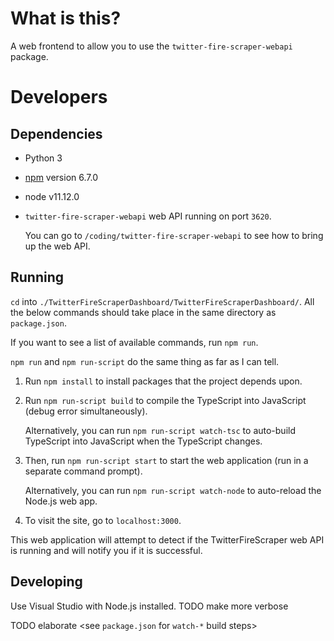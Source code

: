 # What is this?

A web frontend to allow you to use the `twitter-fire-scraper-webapi` package.

# Developers

## Dependencies

- Python 3

- [npm](https://www.npmjs.com/get-npm) version 6.7.0

- node v11.12.0
  
- `twitter-fire-scraper-webapi` web API running on port `3620`.

  You can go to `/coding/twitter-fire-scraper-webapi` to see how to
  bring up the web API.

## Running

`cd` into `./TwitterFireScraperDashboard/TwitterFireScraperDashboard/`.
All the below commands should take place in the same directory as `package.json`.

If you want to see a list of available commands, run `npm run`.

`npm run` and `npm run-script` do the same thing as far as I can tell.

1.  Run `npm install` to install packages that the project depends upon.

2.  Run `npm run-script build` to compile the TypeScript into JavaScript (debug error simultaneously). 

	Alternatively, you can run `npm run-script watch-tsc` to auto-build TypeScript into JavaScript when the TypeScript changes.

3.  Then, run `npm run-script start` to start the web application (run in a separate command prompt).

	Alternatively, you can run `npm run-script watch-node` to auto-reload the Node.js web app.

4.	To visit the site, go to `localhost:3000`.

This web application will attempt to detect if the TwitterFireScraper web API is running and will notify you if it is successful.

## Developing

Use Visual Studio with Node.js installed. TODO make more verbose

TODO elaborate <see `package.json` for `watch-*` build steps>
